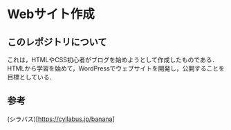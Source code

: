 # Webサイト作成
## このレポジトリについて
これは，HTMLやCSS初心者がブログを始めようとして作成したものである．
HTMLから学習を始めて，WordPressでウェブサイトを開発し，公開することを目標としている．

## 参考
(シラバス)[https://cyllabus.jp/banana]